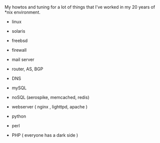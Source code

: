 My howtos and tuning for a lot of things that I've worked in my 20 years of *nix environment.

- linux
- solaris
- freebsd

- firewall
- mail server 
- router, AS, BGP
- DNS 
- mySQL 
- noSQL (aerospike, memcached, redis)
- webserver ( nginx , lighttpd, apache )

- python
- perl
- PHP ( everyone has a dark side )
